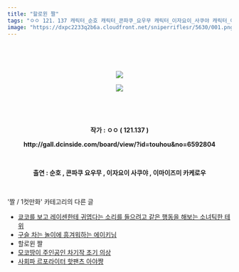 ```yaml
---
title: "할로윈 짤"
tags: "ㅇㅇ 121．137 캐릭터_순호 캐릭터_콘파쿠_요우무 캐릭터_이자요이_사쿠야 캐릭터_이마이즈미_카케로 짤／1컷만화"
image: "https://dxpc2233q2b6a.cloudfront.net/sniperriflesr/5630/001.png"
---
```

<div class="article">
<p style="text-align: center;"><b><br/></b></p>
<p style="text-align: center;"><b></b><br/></p>
<p style="text-align: center;"><img src="{{ site.imgserver3 }}/sniperriflesr/5630/001.png"/></p>
<p style="text-align: center;"><b></b></p>
<p style="text-align: center;"><img src="{{ site.imgserver3 }}/sniperriflesr/5630/002.jpg"/></p>
<p style="text-align: center;"><b><br/></b></p>
<p style="text-align: center;"><b><br/></b></p>
<p style="text-align: center;"><b>작가 : ㅇㅇ ( 121.137 )</b></p>
<p style="text-align: center;"><b>http://gall.dcinside.com/board/view/?id=touhou&amp;no=6592804<br/></b></p>
<p style="text-align: center;"><b><br/></b></p>
<p style="text-align: center;"><b>출연 : 순호 , 콘파쿠 요우무 , 이자요이 사쿠야 , 이마이즈미 카케로우</b></p>
</div><br/>
<div class="another">
<p>'짤 / 1컷만화' 카테고리의 다른 글</p>
<ul>
<li><a href="/sniperriflesr_5639">쿄코를 보고 레이센한테 귀엽다는 소리를 들으려고 같은 행동을 해보는 소녀틱한 테위</a></li>
<li><a href="/sniperriflesr_5638">구슬 차는 놀이에 흥겨워하는 에이키님</a></li>
<li>할로윈 짤</li>
<li><a href="/sniperriflesr_5627">모코땅이 주인공인 차기작 초기 의상</a></li>
<li><a href="/sniperriflesr_5623">사회파 르포라이터 핫팬츠 아야쨩</a></li>
</ul>
</div><br/>
<div class="comment" id="commentListBlock_5630" style="display: none ">
</div><br/>
<br/>
<p id="refer"></p>
<br/>
